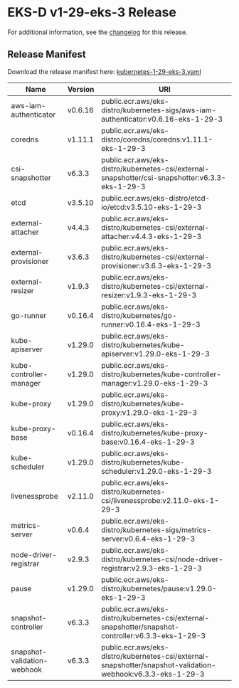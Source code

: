 # EKS-D v1-29-eks-3 Release

For additional information, see the [changelog](CHANGELOG-v1-29-eks-3.md) for this release.

## Release Manifest

Download the release manifest here: [kubernetes-1-29-eks-3.yaml](https://distro.eks.amazonaws.com/kubernetes-1-29/kubernetes-1-29-eks-3.yaml)

| Name | Version | URI |
|------|---------|-----|
| aws-iam-authenticator | v0.6.16 | public.ecr.aws/eks-distro/kubernetes-sigs/aws-iam-authenticator:v0.6.16-eks-1-29-3 |
| coredns | v1.11.1 | public.ecr.aws/eks-distro/coredns/coredns:v1.11.1-eks-1-29-3 |
| csi-snapshotter | v6.3.3 | public.ecr.aws/eks-distro/kubernetes-csi/external-snapshotter/csi-snapshotter:v6.3.3-eks-1-29-3 |
| etcd | v3.5.10 | public.ecr.aws/eks-distro/etcd-io/etcd:v3.5.10-eks-1-29-3 |
| external-attacher | v4.4.3 | public.ecr.aws/eks-distro/kubernetes-csi/external-attacher:v4.4.3-eks-1-29-3 |
| external-provisioner | v3.6.3 | public.ecr.aws/eks-distro/kubernetes-csi/external-provisioner:v3.6.3-eks-1-29-3 |
| external-resizer | v1.9.3 | public.ecr.aws/eks-distro/kubernetes-csi/external-resizer:v1.9.3-eks-1-29-3 |
| go-runner | v0.16.4 | public.ecr.aws/eks-distro/kubernetes/go-runner:v0.16.4-eks-1-29-3 |
| kube-apiserver | v1.29.0 | public.ecr.aws/eks-distro/kubernetes/kube-apiserver:v1.29.0-eks-1-29-3 |
| kube-controller-manager | v1.29.0 | public.ecr.aws/eks-distro/kubernetes/kube-controller-manager:v1.29.0-eks-1-29-3 |
| kube-proxy | v1.29.0 | public.ecr.aws/eks-distro/kubernetes/kube-proxy:v1.29.0-eks-1-29-3 |
| kube-proxy-base | v0.16.4 | public.ecr.aws/eks-distro/kubernetes/kube-proxy-base:v0.16.4-eks-1-29-3 |
| kube-scheduler | v1.29.0 | public.ecr.aws/eks-distro/kubernetes/kube-scheduler:v1.29.0-eks-1-29-3 |
| livenessprobe | v2.11.0 | public.ecr.aws/eks-distro/kubernetes-csi/livenessprobe:v2.11.0-eks-1-29-3 |
| metrics-server | v0.6.4 | public.ecr.aws/eks-distro/kubernetes-sigs/metrics-server:v0.6.4-eks-1-29-3 |
| node-driver-registrar | v2.9.3 | public.ecr.aws/eks-distro/kubernetes-csi/node-driver-registrar:v2.9.3-eks-1-29-3 |
| pause | v1.29.0 | public.ecr.aws/eks-distro/kubernetes/pause:v1.29.0-eks-1-29-3 |
| snapshot-controller | v6.3.3 | public.ecr.aws/eks-distro/kubernetes-csi/external-snapshotter/snapshot-controller:v6.3.3-eks-1-29-3 |
| snapshot-validation-webhook | v6.3.3 | public.ecr.aws/eks-distro/kubernetes-csi/external-snapshotter/snapshot-validation-webhook:v6.3.3-eks-1-29-3 |
